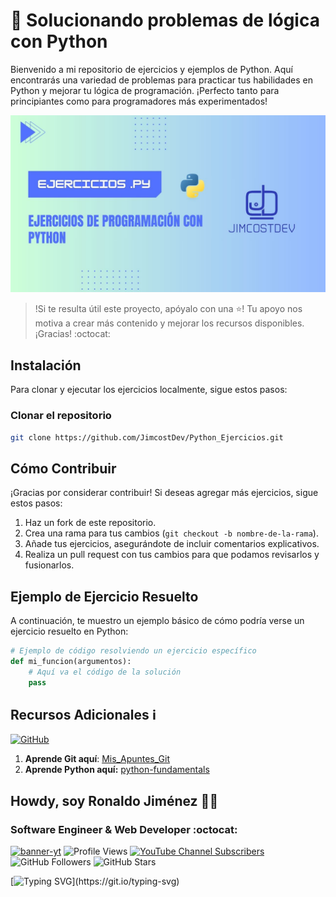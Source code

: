 # 🐍 Solucionando problemas de lógica con Python

Bienvenido a mi repositorio de ejercicios y ejemplos de Python. Aquí encontrarás una variedad de problemas para practicar tus habilidades en Python y mejorar tu lógica de programación. ¡Perfecto tanto para principiantes como para programadores más experimentados!

![python-ejercicios](./imgs/python-ejercicios.jpg)

> !Si te resulta útil este proyecto, apóyalo con una ⭐! Tu apoyo nos motiva a crear más contenido y mejorar los recursos disponibles. ¡Gracias! :octocat:

## Instalación

Para clonar y ejecutar los ejercicios localmente, sigue estos pasos:

### Clonar el repositorio

```bash
git clone https://github.com/JimcostDev/Python_Ejercicios.git
```

## Cómo Contribuir

¡Gracias por considerar contribuir! Si deseas agregar más ejercicios, sigue estos pasos:
1. Haz un fork de este repositorio.
2. Crea una rama para tus cambios (`git checkout -b nombre-de-la-rama`).
3. Añade tus ejercicios, asegurándote de incluir comentarios explicativos.
4. Realiza un pull request con tus cambios para que podamos revisarlos y fusionarlos.

## Ejemplo de Ejercicio Resuelto
A continuación, te muestro un ejemplo básico de cómo podría verse un ejercicio resuelto en Python:
```python
# Ejemplo de código resolviendo un ejercicio específico
def mi_funcion(argumentos):
    # Aquí va el código de la solución
    pass
```
## Recursos Adicionales ℹ️

[![GitHub](https://img.shields.io/badge/GitHub-JimcostDev-14a1f0?style=for-the-badge&logo=github&logoColor=white&labelColor=101010)](https://github.com/JimcostDev)


1. **Aprende Git aquí**: [Mis_Apuntes_Git](https://github.com/JimcostDev/Mis_Apuntes_Git)
2. **Aprende Python aquí:** [python-fundamentals](https://github.com/JimcostDev/python_programming_fundamentals) 
   

## Howdy, soy Ronaldo Jiménez 👋🏻
### Software Engineer & Web Developer :octocat:
<!-- banner -->
[![banner-yt](https://user-images.githubusercontent.com/53100460/254561844-6471bed7-ba32-4d66-b05f-007da9a95620.jpg)](https://www.youtube.com/@jimcostdev)
![Profile Views](https://komarev.com/ghpvc/?username=JimcostDev&color=%23007bff&card=%23ffffff&title=%23007bff)
[![YouTube Channel Subscribers](https://img.shields.io/youtube/channel/subscribers/UC-l_8ggAw-u4dJZtO05F5zQ?style=social)](https://youtube.com/@jimcostdev?sub_confirmation=1)
![GitHub Followers](https://img.shields.io/github/followers/JimcostDev?style=social)
![GitHub Stars](https://img.shields.io/github/stars/JimcostDev?style=social)

<!-- frase de EGW -->
[![Typing SVG](https://readme-typing-svg.demolab.com?font=Fira+Code&pause=1000&color=1B82AB&random=false&width=1280&lines="Ponte+un+blanco+alto+y+haz+fervientes+esfuerzos+por+alcanzarlo+y+no+te+desanimes.")](https://git.io/typing-svg) 
